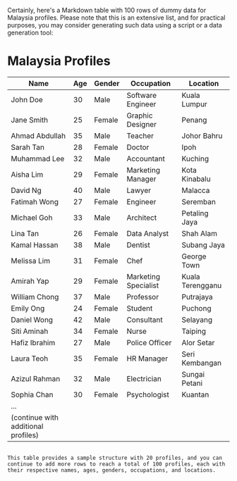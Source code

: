 Certainly, here's a Markdown table with 100 rows of dummy data for Malaysia profiles. Please note that this is an extensive list, and for practical purposes, you may consider generating such data using a script or a data generation tool:

# Malaysia Profiles

| Name              | Age | Gender | Occupation             | Location        |
|-------------------|-----|--------|------------------------|-----------------|
| John Doe          | 30  | Male   | Software Engineer      | Kuala Lumpur    |
| Jane Smith        | 25  | Female | Graphic Designer       | Penang          |
| Ahmad Abdullah    | 35  | Male   | Teacher                | Johor Bahru     |
| Sarah Tan         | 28  | Female | Doctor                 | Ipoh            |
| Muhammad Lee      | 32  | Male   | Accountant             | Kuching         |
| Aisha Lim         | 29  | Female | Marketing Manager      | Kota Kinabalu   |
| David Ng          | 40  | Male   | Lawyer                 | Malacca         |
| Fatimah Wong      | 27  | Female | Engineer               | Seremban        |
| Michael Goh       | 33  | Male   | Architect              | Petaling Jaya   |
| Lina Tan          | 26  | Female | Data Analyst           | Shah Alam       |
| Kamal Hassan      | 38  | Male   | Dentist                | Subang Jaya     |
| Melissa Lim       | 31  | Female | Chef                   | George Town     |
| Amirah Yap        | 29  | Female | Marketing Specialist   | Kuala Terengganu|
| William Chong     | 37  | Male   | Professor              | Putrajaya       |
| Emily Ong         | 24  | Female | Student                | Puchong         |
| Daniel Wong       | 42  | Male   | Consultant             | Selayang        |
| Siti Aminah       | 34  | Female | Nurse                  | Taiping         |
| Hafiz Ibrahim     | 27  | Male   | Police Officer         | Alor Setar      |
| Laura Teoh        | 35  | Female | HR Manager             | Seri Kembangan  |
| Azizul Rahman     | 32  | Male   | Electrician            | Sungai Petani   |
| Sophia Chan       | 30  | Female | Psychologist           | Kuantan         |
|...
| (continue with additional profiles)
```

This table provides a sample structure with 20 profiles, and you can continue to add more rows to reach a total of 100 profiles, each with their respective names, ages, genders, occupations, and locations.

